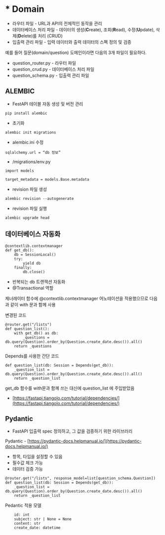 
# * Domain
* 라우터 파일 - URL과 API의 전체적인 동작을 관리
* 데이터베이스 처리 파일 - 데이터의 생성(**C**reate), 조회(**R**ead), 수정(**U**pdate), 삭제(**D**elete)를 처리 (CRUD)
* 입출력 관리 파일 - 입력 데이터와 출력 데이터의 스펙 정의 및 검증


예를 들어 질문(domain/question) 도메인이라면 다음의 3개 파일이 필요하다.
* question_router.py - 라우터 파일
* question_crud.py - 데이터베이스 처리 파일
* question_schema.py - 입출력 관리 파일



## ALEMBIC 
- FestAPI 테이블 자동 생성 및 버전 관리 

```pip install alembic```

- 초기화 
```
alembic init migrations
```

- alembic.ini 수정
```
sqlalchemy.url = “db 정보”
```

- /migrations/env.py
```
import models

target_metadata = models.Base.metadata
```

- revision 파일 생성
```
alembic revision --autogenerate
```

- revision 파일 실행
```
alembic upgrade head
```


## 데이터베이스 자동화 
```
@contextlib.contextmanager
def get_db():
    db = SessionLocal()
    try:
        yield db
    finally:
        db.close()

```

- 반복되는 db 트랜잭션 자동화 
- @Transactional 역할

제너레이터 함수에 @contextlib.contextmanager 어노테이션을 적용했으므로 다음과 같이 with 문과 함께 사용

변경된 코드 
```
@router.get("/lists")
def question_list():
    with get_db() as db:
        _questions = db.query(Question).order_by(Question.create_date.desc()).all()
    return _questions

```

Depends를 사용한 간단 코드 
```@router.get("/list")
def question_list(db: Session = Depends(get_db)):
    _question_list = db.query(Question).order_by(Question.create_date.desc()).all()
    return _question_list
```

get_db 함수를 with문과 함께 쓰는 대신에 question_list 에 주입받았음
* [https://fastapi.tiangolo.com/tutorial/dependencies/](https://fastapi.tiangolo.com/tutorial/dependencies/)


## Pydantic

- FastAPI 입출력 spec 정의하고, 그 값을 검증하기 위한 라이브러리 

Pydantic - [https://pydantic-docs.helpmanual.io/](https://pydantic-docs.helpmanual.io/)

- 항목, 타입을 설정할 수 있음
- 필수값 체크 가능
- 데이터 검증 가능 

```
@router.get("/lists", response_model=list[question_schema.Question])
def question_list(db: Session = Depends(get_db)):
    _question_list = db.query(Question).order_by(Question.create_date.desc()).all()
    return _question_list

```

Pedantic 적용 모델 
```class Question(BaseModel):
    id: int
    subject: str | None = None
    content: str
    create_date: datetime

```

